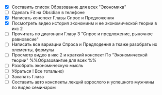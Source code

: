 * [x] Составить список Образование для всех "Экономика"
* [ ] Сделать Fit на Obsidian в телефоне 
* [x] Написать конспект Главы Спрос и Предложения
* [x] Посмотреть видео история экономиим и ее экономической теории в икс 2
* [ ] Прочитать по диагонали Главу 3 "Спрос и предложение, рыночное равновесие"
* [ ] Написать все вариации Спроса и Предлодения а ткаже разобрать их элементы, формулы
* [ ] Просмотр видео в икс 2 и краткий конспект По "Экономической теории" %%Образовангие для всех %%
* [ ] Разобрать экономическую мысль
* [ ] Убраться ! Все тотально)
* [ ] Закапать Глаза
* [ ] Составить авто конспекты лекций взрослого и успешного мужчины по видео семинаром